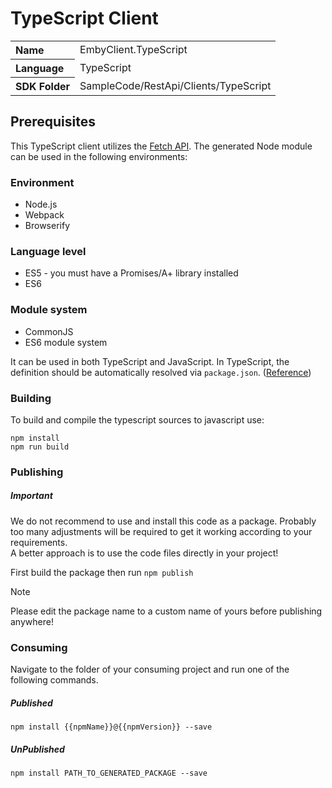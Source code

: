 # TypeScript Client

<table><tr />
    <tr>
        <th valign="top" align="left">Name</th>
        <td>EmbyClient.TypeScript</td>
    </tr>
    <tr>
        <th valign="top" align="left">Language</th>
        <td>TypeScript</td>
    </tr>
    <tr>
        <th valign="top" align="left">SDK Folder</th>
        <td>SampleCode/RestApi/Clients/TypeScript</td>
    </tr>
</table>

## Prerequisites

This TypeScript client utilizes the [Fetch API](https://fetch.spec.whatwg.org/). The generated Node module can be used in the following environments:

### Environment
* Node.js
* Webpack
* Browserify

### Language level
* ES5 - you must have a Promises/A+ library installed
* ES6

### Module system
* CommonJS
* ES6 module system

It can be used in both TypeScript and JavaScript. In TypeScript, the definition should be automatically resolved via `package.json`. ([Reference](http://www.typescriptlang.org/docs/handbook/typings-for-npm-packages.html))

### Building

To build and compile the typescript sources to javascript use:
```
npm install
npm run build
```

### Publishing

##### Important
We do not recommend to use and install this code as a package. Probably too many adjustments will be required to get it working according to your requirements.  
 A better approach is to use the code files directly in your project!

First build the package then run ```npm publish```

> [!NOTE]
> Please edit the package name to a custom name of yours before publishing anywhere!

### Consuming

Navigate to the folder of your consuming project and run one of the following commands.

##### Published

```
npm install {{npmName}}@{{npmVersion}} --save
```

##### UnPublished

```
npm install PATH_TO_GENERATED_PACKAGE --save
```



